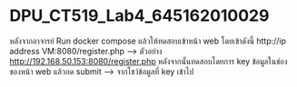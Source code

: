 # DPU_CT519_Lab4_645162010029

หลังจากอาจารย์ Run docker compose แล้วให้ทดสอบเข้าหน้า web โดยเข้าดังนี้
http://ip address VM:8080/register.php --> ตัวอย่าง http://192.168.50.153:8080/register.php
หลังจากนั้นทดสอบโดยการ key ข้อมูลในช่องของหน้า web แล้วกด submit --> จากโชว์ข้อมูลที่ key เข้าไป
